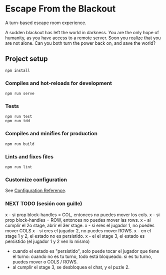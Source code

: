 # Escape From the Blackout

A turn-based escape room experience.

A sudden blackout has left the world in darkness.
You are the only hope of humanity, as you have access
to a remote server. Soon you realize that you are not alone.
Can you both turn the power back on, and save the world?

## Project setup
```
npm install
```

### Compiles and hot-reloads for development
```
npm run serve
```

### Tests
```
npm run test
npm run tdd
```

### Compiles and minifies for production
```
npm run build
```

### Lints and fixes files
```
npm run lint
```

### Customize configuration
See [Configuration Reference](https://cli.vuejs.org/config/).

### NEXT TODO (sesión con guille)

x - si prop block-handles = COL, entonces no puedes mover los cols.
x - si prop block-handles = ROW, entonces no puedes mover las rows.
x - al cumplir el 2o stage, abrir el 3er stage.
x - si eres el jugador 1, no puedes mover COLS
x - si eres el jugador 2, no puedes mover ROWS.
x - en el stage 1 y 2, el estado no es persistido.
x - el el stage 3, el estado es persistido (el jugador 1 y 2 ven lo mismo)
- cuando el estado es "persistido", solo puede tocar el jugador que tiene el turno: cuando no es tu turno, todo está bloqueado. si es tu turno, puedes mover o COLS / ROWS.
- al cumplir el stage 3, se desbloquea el chat, y el puzle 2.



